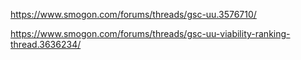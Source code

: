 https://www.smogon.com/forums/threads/gsc-uu.3576710/

https://www.smogon.com/forums/threads/gsc-uu-viability-ranking-thread.3636234/

